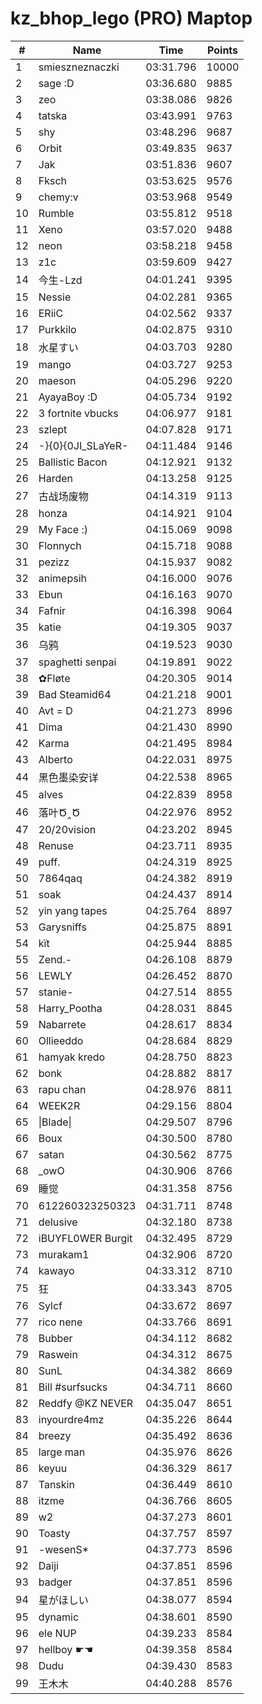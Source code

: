 # kz_bhop_lego (PRO) Maptop

|  # | Name | Time | Points |
|-------------- | -------------- | -------------- | -------------- | 
| 1 | smieszneznaczki | 03:31.796 | 10000 | 
| 2 | sage :D | 03:36.680 | 9885 | 
| 3 | zeo | 03:38.086 | 9826 | 
| 4 | tatska | 03:43.991 | 9763 | 
| 5 | shy | 03:48.296 | 9687 | 
| 6 | Orbit | 03:49.835 | 9637 | 
| 7 | Jak | 03:51.836 | 9607 | 
| 8 | Fksch | 03:53.625 | 9576 | 
| 9 | chemy:v | 03:53.968 | 9549 | 
| 10 | Rumble | 03:55.812 | 9518 | 
| 11 | Xeno | 03:57.020 | 9488 | 
| 12 | neon | 03:58.218 | 9458 | 
| 13 | z1c | 03:59.609 | 9427 | 
| 14 | 今生-Lzd | 04:01.241 | 9395 | 
| 15 | Nessie | 04:02.281 | 9365 | 
| 16 | ERiiC | 04:02.562 | 9337 | 
| 17 | Purkkilo | 04:02.875 | 9310 | 
| 18 | 水星すい | 04:03.703 | 9280 | 
| 19 | mango | 04:03.727 | 9253 | 
| 20 | maeson | 04:05.296 | 9220 | 
| 21 | AyayaBoy :D | 04:05.734 | 9192 | 
| 22 | 3 fortnite vbucks | 04:06.977 | 9181 | 
| 23 | szlept | 04:07.828 | 9171 | 
| 24 | -}{0}{0JI_SLaYeR- | 04:11.484 | 9146 | 
| 25 | Ballistic Bacon | 04:12.921 | 9132 | 
| 26 | Harden | 04:13.258 | 9125 | 
| 27 | 古战场废物 | 04:14.319 | 9113 | 
| 28 | honza | 04:14.921 | 9104 | 
| 29 | My Face :) | 04:15.069 | 9098 | 
| 30 | Flonnych | 04:15.718 | 9088 | 
| 31 | pezizz | 04:15.937 | 9082 | 
| 32 | animepsih | 04:16.000 | 9076 | 
| 33 | Ebun | 04:16.163 | 9070 | 
| 34 | Fafnir | 04:16.398 | 9064 | 
| 35 | katie | 04:19.305 | 9037 | 
| 36 | 乌鸦 | 04:19.523 | 9030 | 
| 37 | spaghetti senpai | 04:19.891 | 9022 | 
| 38 | ✿Fløte | 04:20.305 | 9014 | 
| 39 | Bad Steamid64 | 04:21.218 | 9001 | 
| 40 | Avt = D | 04:21.273 | 8996 | 
| 41 | Dima | 04:21.430 | 8990 | 
| 42 | Karma | 04:21.495 | 8984 | 
| 43 | Alberto | 04:22.031 | 8975 | 
| 44 | 黑色墨染安详 | 04:22.538 | 8965 | 
| 45 | alves | 04:22.839 | 8958 | 
| 46 | 落叶Ծ‸Ծ | 04:22.976 | 8952 | 
| 47 | 20/20vision | 04:23.202 | 8945 | 
| 48 | Renuse | 04:23.711 | 8935 | 
| 49 | puff. | 04:24.319 | 8925 | 
| 50 | 7864qaq | 04:24.382 | 8919 | 
| 51 | soak | 04:24.437 | 8914 | 
| 52 | yin yang tapes | 04:25.764 | 8897 | 
| 53 | Garysniffs | 04:25.875 | 8891 | 
| 54 | kїt | 04:25.944 | 8885 | 
| 55 | Zend.- | 04:26.108 | 8879 | 
| 56 | LEWLY | 04:26.452 | 8870 | 
| 57 | stanie- | 04:27.514 | 8855 | 
| 58 | Harry_Pootha | 04:28.031 | 8845 | 
| 59 | Nabarrete | 04:28.617 | 8834 | 
| 60 | Ollieeddo | 04:28.684 | 8829 | 
| 61 | hamyak kredo | 04:28.750 | 8823 | 
| 62 | bonk | 04:28.882 | 8817 | 
| 63 | rapu chan | 04:28.976 | 8811 | 
| 64 | WEEK2R | 04:29.156 | 8804 | 
| 65 | \|Blade\| | 04:29.507 | 8796 | 
| 66 | Boux | 04:30.500 | 8780 | 
| 67 | satan | 04:30.562 | 8775 | 
| 68 | _owO | 04:30.906 | 8766 | 
| 69 | 睡觉 | 04:31.358 | 8756 | 
| 70 | 612260323250323 | 04:31.711 | 8748 | 
| 71 | delusive | 04:32.180 | 8738 | 
| 72 | iBUYFL0WER Burgit | 04:32.495 | 8729 | 
| 73 | murakam1 | 04:32.906 | 8720 | 
| 74 | kawayo | 04:33.312 | 8710 | 
| 75 | 狂 | 04:33.343 | 8705 | 
| 76 | Sylcf | 04:33.672 | 8697 | 
| 77 | rico nene | 04:33.766 | 8691 | 
| 78 | Bubber | 04:34.112 | 8682 | 
| 79 | Raswein | 04:34.312 | 8675 | 
| 80 | SunL | 04:34.382 | 8669 | 
| 81 | Bill #surfsucks | 04:34.711 | 8660 | 
| 82 | Reddfy @KZ NEVER | 04:35.047 | 8651 | 
| 83 | inyourdre4mz | 04:35.226 | 8644 | 
| 84 | breezy | 04:35.492 | 8636 | 
| 85 | large man | 04:35.976 | 8626 | 
| 86 | keyuu | 04:36.329 | 8617 | 
| 87 | Tanskin | 04:36.449 | 8610 | 
| 88 | itzme | 04:36.766 | 8605 | 
| 89 | w2 | 04:37.273 | 8601 | 
| 90 | Toasty | 04:37.757 | 8597 | 
| 91 | -wesenS* | 04:37.773 | 8596 | 
| 92 | Daiji | 04:37.851 | 8596 | 
| 93 | badger | 04:37.851 | 8596 | 
| 94 | 星がほしい | 04:38.077 | 8594 | 
| 95 | dynamic | 04:38.601 | 8590 | 
| 96 | ele NUP | 04:39.233 | 8584 | 
| 97 | hellboy ☛☚ | 04:39.358 | 8584 | 
| 98 | Dudu | 04:39.430 | 8583 | 
| 99 | 王木木 | 04:40.288 | 8576 | 

